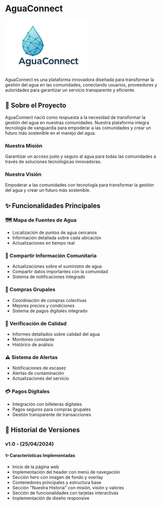 # AguaConnect

![AguaConnect Logo](assets/logos/aguaconnect.png)

AguaConnect es una plataforma innovadora diseñada para transformar la gestión del agua en las comunidades, conectando usuarios, proveedores y autoridades para garantizar un servicio transparente y eficiente.

## 🌊 Sobre el Proyecto

AguaConnect nació como respuesta a la necesidad de transformar la gestión del agua en nuestras comunidades. Nuestra plataforma integra tecnología de vanguardia para empoderar a las comunidades y crear un futuro más sostenible en el manejo del agua.

### Nuestra Misión

Garantizar un acceso justo y seguro al agua para todas las comunidades a través de soluciones tecnológicas innovadoras.

### Nuestra Visión

Empoderar a las comunidades con tecnología para transformar la gestión del agua y crear un futuro más sostenible.

## ✨ Funcionalidades Principales

### 🗺️ Mapa de Fuentes de Agua

- Localización de puntos de agua cercanos
- Información detallada sobre cada ubicación
- Actualizaciones en tiempo real

### 📱 Compartir Información Comunitaria

- Actualizaciones sobre el suministro de agua
- Compartir datos importantes con la comunidad
- Sistema de notificaciones integrado

### 👥 Compras Grupales

- Coordinación de compras colectivas
- Mejores precios y condiciones
- Sistema de pagos digitales integrado

### 🧪 Verificación de Calidad

- Informes detallados sobre calidad del agua
- Monitoreo constante
- Histórico de análisis

### ⚠️ Sistema de Alertas

- Notificaciones de escasez
- Alertas de contaminación
- Actualizaciones del servicio

### 💳 Pagos Digitales

- Integración con billeteras digitales
- Pagos seguros para compras grupales
- Gestión transparente de transacciones

## 📅 Historial de Versiones

### v1.0 - (25/04/2024)

#### ✨ Características Implementadas

- Inicio de la página web
- Implementación del header con menú de navegación
- Sección hero con imagen de fondo y overlay
- Contenedores principales y estructura base
- Sección "Nuestra Historia" con misión, visión y valores
- Sección de funcionalidades con tarjetas interactivas
- Implementación de diseño responsive

